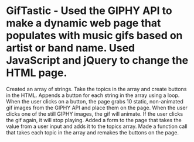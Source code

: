 # GifTastic - Used the GIPHY API to make a dynamic web page that populates with music gifs based on artist or band name. Used JavaScript and jQuery to change the HTML page.
Created an array of strings.
Take the topics in the array and create buttons in the HTML.
Appends a button for each string in the array using a loop.
When the user clicks on a button, the page grabs 10 static, non-animated gif images from the GIPHY API and place them on the page.
When the user clicks one of the still GIPHY images, the gif will animate. If the user clicks the gif again, it will stop playing.
Added a form to the page that takes the value from a user input and adds it to the topics array. 
Made a function call that takes each topic in the array and remakes the buttons on the page.
